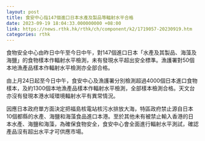 ```yaml
---
layout: post
title: 食安中心指147個進口日本水產及製品等輻射水平合格
date: 2023-09-19 18:04:33.000000000 +08:00
link: https://news.rthk.hk/rthk/ch/component/k2/1719057-20230919.htm
categories: rthk
---
```


食物安全中心由昨日中午至今日中午，對147個進口日本「水產及其製品、海藻及海鹽」的食物樣本作輻射水平檢測，未有發現水平超出安全標準。漁護署對50個本地漁產品樣本作輻射水平檢測亦全部合格。

由上月24日起至今日中午，食安中心及漁護署分別檢測超過4000個日本進口食物樣本，及約1300個本地漁產品樣本作輻射水平檢測，全部樣本檢測合格。天文台亦沒有發現本港水域環境輻射水平有異常情況。

因應日本政府單方面決定把福島核電站核污水排放大海，特區政府禁止源自日本10個都縣的水產、海鹽和海藻食品進口本港。至於其他未有被禁止輸入香港的日本水產、海鹽和海藻，為確保食物安全，食安中心會全面進行輻射水平測試，確認產品沒有超出水平才可供應市場。
